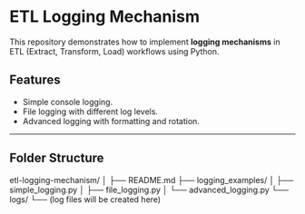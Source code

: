 # ETL Logging Mechanism

This repository demonstrates how to implement **logging mechanisms** in ETL (Extract, Transform, Load) workflows using Python.

## Features
- Simple console logging.
- File logging with different log levels.
- Advanced logging with formatting and rotation.

---

## Folder Structure
etl-logging-mechanism/ │ ├── README.md ├── logging_examples/ │ ├── simple_logging.py │ ├── file_logging.py │ └── advanced_logging.py └── logs/ └── (log files will be created here)
